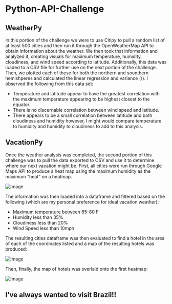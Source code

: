 # Python-API-Challenge

## WeatherPy

In this portion of the challenge we were to use Citipy to pull a random list of at least 500 cities and then run it through the OpenWeatherMap API to obtain information about the weather. We then took that information and analyzed it, creating visuals for maximum temperature, humidity, cloudiness, and wind speed according to latitude. Additionally, this data was loaded to a CSV file for further use on the next portion of the challenge. Then, we plotted each of these for both the northern and sounthern hemishperes and calculated the linear regression and variance (r). I observed the following from this data set:
* Temperature and latitude appear to have the greatest correlation with the maximum temperature appearing to be highest closest to the equator.
* There is no discernable correlation between wind speed and latitude.
* There appears to be a small correlation between latitude and both cloudiness and humidity however, I might would compare temperature to humidity and humidity to cloudiness to add to this analysis.

## VacationPy

Once the weather analysis was completed, the second portion of this challenge was to pull the data exported to CSV and use it to determine where our next vacation might be. First, all cities were run through Google Maps API to produce a heat map using the maximum humidity as the maximum "heat" on a heatmap.

![image](https://user-images.githubusercontent.com/83737584/127787857-11ef7413-350a-4006-8750-4942a748a585.png)

The information was then loaded into a dataframe and filtered based on the following (which are my personal preference for ideal vacation weather):
* Maximum temperature between 65-80 F
* Humidity less than 35%
* Cloudiness less than 20%
* Wind Speed less than 10mph

The resulting cities dataframe was then evaluated to find a hotel in the area of each of the coordinates listed and a map of the resulting hotels was produced:

![image](https://user-images.githubusercontent.com/83737584/127787925-2c38770b-80cb-4b9e-9a43-c5ed3388a230.png)

Then, finally, the map of hotels was overlaid onto the first heatmap:

![image](https://user-images.githubusercontent.com/83737584/127787974-59eb0340-4de8-4a47-9d09-bc039f662ae5.png)

## I've always wanted to visit Brazil!!



